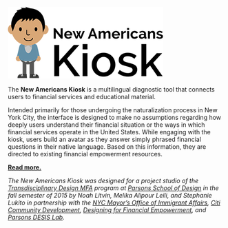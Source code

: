 ![New Americans Kiosk](/doc/logo.png?raw=true)

The **New Americans Kiosk** is a multilingual diagnostic tool that connects users to financial services and educational material.

Intended primarily for those undergoing the naturalization process in New York City, the interface is designed to make no assumptions regarding how deeply users understand their financial situation or the ways in which financial services operate in the United States. While engaging with the kiosk, users build an avatar as they answer simply phrased financial questions in their native language. Based on this information, they are directed to existing financial empowerment resources.

**[Read more.](/doc)**

*The New Americans Kiosk was designed for a project studio of the [Transdisciplinary Design MFA](https://www.newschool.edu/parsons/mfa-transdisciplinary-design/) program at [Parsons School of Design](https://www.newschool.edu/parsons/) in the fall semester of 2015 by Noah Litvin, Melika Alipour Leili, and Stephanie Lukito in partnership with the [NYC Mayor’s Office of Immigrant Affairs](http://www1.nyc.gov/site/immigrants/index.page), [Citi Community Development](http://citicommunitydevelopment.com/citi/citizen/community/), [Designing for Financial Empowerment](http://dfe.nyc/), and [Parsons DESIS Lab](https://www.newschool.edu/desis/).*